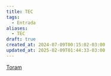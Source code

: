 ```yaml
---
title: TEC
tags:
  - Entrada
aliases:
  - TEC
draft: true
created_at: 2024-07-09T00:15:02-03:00
updated_at: 2025-02-09T01:44:33-03:00
---
```


[Toram](content/entrada/2024/07/26/Toram.md)